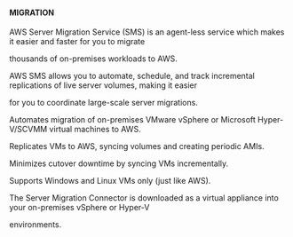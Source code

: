 #### MIGRATION

AWS Server Migration Service (SMS) is an agent-less service which makes it
easier and faster for you to migrate

thousands of on-premises workloads to AWS.

AWS SMS allows you to automate, schedule, and track incremental replications of
live server volumes, making it easier

for you to coordinate large-scale server migrations.

Automates migration of on-premises VMware vSphere or Microsoft Hyper-V/SCVMM
virtual machines to AWS.

Replicates VMs to AWS, syncing volumes and creating periodic AMIs.

Minimizes cutover downtime by syncing VMs incrementally.

Supports Windows and Linux VMs only (just like AWS).

The Server Migration Connector is downloaded as a virtual appliance into your
on-premises vSphere or Hyper-V

environments.

